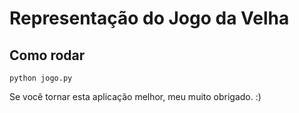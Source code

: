 # Representação do Jogo da Velha

## Como rodar

`python jogo.py`

Se você tornar esta aplicação melhor, meu muito obrigado. :)
